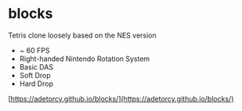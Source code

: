 # blocks

Tetris clone loosely based on the NES version

* ~ 60 FPS
* Right-handed Nintendo Rotation System
* Basic DAS
* Soft Drop
* Hard Drop

[https://adetorcy.github.io/blocks/](https://adetorcy.github.io/blocks/)

